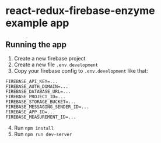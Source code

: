 # react-redux-firebase-enzyme example app

## Running the app

1. Create a new firebase project
2. Create a new file `.env.development`
3. Copy your firebase config to `.env.development` like that:

```
FIREBASE_API_KEY=...
FIREBASE_AUTH_DOMAIN=...
FIREBASE_DATABASE_URL=...
FIREBASE_PROJECT_ID=...
FIREBASE_STORAGE_BUCKET=...
FIREBASE_MESSAGING_SENDER_ID=...
FIREBASE_APP_ID=...
FIREBASE_MEASUREMENT_ID=...
```

4. Run `npm install`
5. Run `npm run dev-server`
